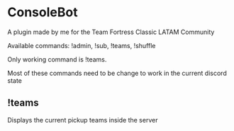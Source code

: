 # ConsoleBot
A plugin made by me for the Team Fortress Classic LATAM Community


Available commands: !admin, !sub, !teams, !shuffle

Only working command is !teams.

Most of these commands need to be change to work in the current discord state

## !teams
Displays the current pickup teams inside the server
